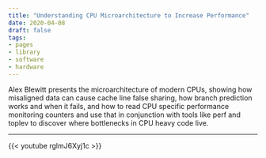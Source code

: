 ```yaml
---
title: "Understanding CPU Microarchitecture to Increase Performance"
date: 2020-04-08
draft: false
tags:
- pages
- library
- software
- hardware
---
```



Alex Blewitt presents the microarchitecture of modern CPUs, showing how misaligned data can cause cache line false sharing, how branch prediction works and when it fails, and how to read CPU specific performance monitoring counters and use that in conjunction with tools like perf and toplev to discover where bottlenecks in CPU heavy code live.

----

{{< youtube rglmJ6Xyj1c >}}
